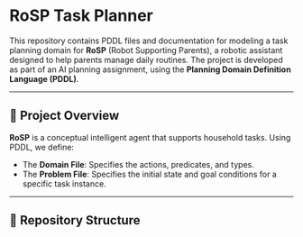 # RoSP Task Planner

This repository contains PDDL files and documentation for modeling a task planning domain for **RoSP** (Robot Supporting Parents), a robotic assistant designed to help parents manage daily routines. The project is developed as part of an AI planning assignment, using the **Planning Domain Definition Language (PDDL)**.

---

## 🧠 Project Overview

**RoSP** is a conceptual intelligent agent that supports household tasks. Using PDDL, we define:
- The **Domain File**: Specifies the actions, predicates, and types.
- The **Problem File**: Specifies the initial state and goal conditions for a specific task instance.

---

## 📂 Repository Structure

